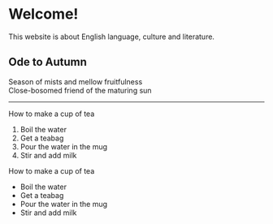 <h1>Welcome!</h1>
<p>This website is about English language, culture and literature.</p>

<h2>Ode to Autumn</h2>
<p>
Season of mists and mellow fruitfulness<br>  
Close-bosomed friend of the maturing sun<br>
</p>
<hr>
<p>How to make a cup of tea</p>
<ol>
  <li> Boil the water  </li>
  <li> Get a teabag  </li>
  <li> Pour the water in the mug  </li>
  <li> Stir and add milk </li>
</ol>
<p>How to make a cup of tea</p>
<ul>
  <li> Boil the water  </li>
  <li> Get a teabag  </li>
  <li> Pour the water in the mug  </li>
  <li> Stir and add milk </li>
</ul>
